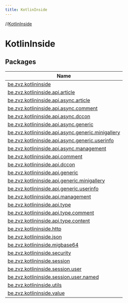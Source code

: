 ```yaml
---
title: KotlinInside
---
```

//[KotlinInside](index.html)



# KotlinInside



## Packages


| Name |
|---|
| [be.zvz.kotlininside](-kotlin-inside/be.zvz.kotlininside/index.html) |
| [be.zvz.kotlininside.api.article](-kotlin-inside/be.zvz.kotlininside.api.article/index.html) |
| [be.zvz.kotlininside.api.async.article](-kotlin-inside/be.zvz.kotlininside.api.async.article/index.html) |
| [be.zvz.kotlininside.api.async.comment](-kotlin-inside/be.zvz.kotlininside.api.async.comment/index.html) |
| [be.zvz.kotlininside.api.async.dccon](-kotlin-inside/be.zvz.kotlininside.api.async.dccon/index.html) |
| [be.zvz.kotlininside.api.async.generic](-kotlin-inside/be.zvz.kotlininside.api.async.generic/index.html) |
| [be.zvz.kotlininside.api.async.generic.minigallery](-kotlin-inside/be.zvz.kotlininside.api.async.generic.minigallery/index.html) |
| [be.zvz.kotlininside.api.async.generic.userinfo](-kotlin-inside/be.zvz.kotlininside.api.async.generic.userinfo/index.html) |
| [be.zvz.kotlininside.api.async.management](-kotlin-inside/be.zvz.kotlininside.api.async.management/index.html) |
| [be.zvz.kotlininside.api.comment](-kotlin-inside/be.zvz.kotlininside.api.comment/index.html) |
| [be.zvz.kotlininside.api.dccon](-kotlin-inside/be.zvz.kotlininside.api.dccon/index.html) |
| [be.zvz.kotlininside.api.generic](-kotlin-inside/be.zvz.kotlininside.api.generic/index.html) |
| [be.zvz.kotlininside.api.generic.minigallery](-kotlin-inside/be.zvz.kotlininside.api.generic.minigallery/index.html) |
| [be.zvz.kotlininside.api.generic.userinfo](-kotlin-inside/be.zvz.kotlininside.api.generic.userinfo/index.html) |
| [be.zvz.kotlininside.api.management](-kotlin-inside/be.zvz.kotlininside.api.management/index.html) |
| [be.zvz.kotlininside.api.type](-kotlin-inside/be.zvz.kotlininside.api.type/index.html) |
| [be.zvz.kotlininside.api.type.comment](-kotlin-inside/be.zvz.kotlininside.api.type.comment/index.html) |
| [be.zvz.kotlininside.api.type.content](-kotlin-inside/be.zvz.kotlininside.api.type.content/index.html) |
| [be.zvz.kotlininside.http](-kotlin-inside/be.zvz.kotlininside.http/index.html) |
| [be.zvz.kotlininside.json](-kotlin-inside/be.zvz.kotlininside.json/index.html) |
| [be.zvz.kotlininside.migbase64](-kotlin-inside/be.zvz.kotlininside.migbase64/index.html) |
| [be.zvz.kotlininside.security](-kotlin-inside/be.zvz.kotlininside.security/index.html) |
| [be.zvz.kotlininside.session](-kotlin-inside/be.zvz.kotlininside.session/index.html) |
| [be.zvz.kotlininside.session.user](-kotlin-inside/be.zvz.kotlininside.session.user/index.html) |
| [be.zvz.kotlininside.session.user.named](-kotlin-inside/be.zvz.kotlininside.session.user.named/index.html) |
| [be.zvz.kotlininside.utils](-kotlin-inside/be.zvz.kotlininside.utils/index.html) |
| [be.zvz.kotlininside.value](-kotlin-inside/be.zvz.kotlininside.value/index.html) |

